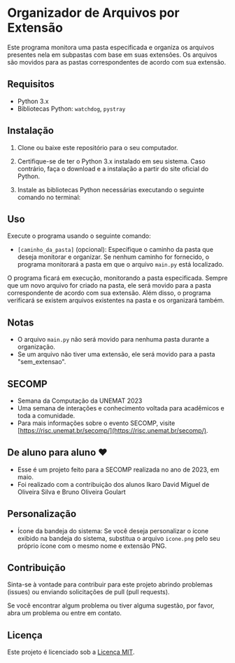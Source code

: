 # Organizador de Arquivos por Extensão

Este programa monitora uma pasta especificada e organiza os arquivos presentes nela em subpastas com base em suas extensões. Os arquivos são movidos para as pastas correspondentes de acordo com sua extensão.

## Requisitos

- Python 3.x
- Bibliotecas Python: `watchdog`, `pystray`

## Instalação

1. Clone ou baixe este repositório para o seu computador.

2. Certifique-se de ter o Python 3.x instalado em seu sistema. Caso contrário, faça o download e a instalação a partir do site oficial do Python.

3. Instale as bibliotecas Python necessárias executando o seguinte comando no terminal:

## Uso

Execute o programa usando o seguinte comando:

- `[caminho_da_pasta]` (opcional): Especifique o caminho da pasta que deseja monitorar e organizar. Se nenhum caminho for fornecido, o programa monitorará a pasta em que o arquivo `main.py` está localizado.

O programa ficará em execução, monitorando a pasta especificada. Sempre que um novo arquivo for criado na pasta, ele será movido para a pasta correspondente de acordo com sua extensão. Além disso, o programa verificará se existem arquivos existentes na pasta e os organizará também.

## Notas

- O arquivo `main.py` não será movido para nenhuma pasta durante a organização.
- Se um arquivo não tiver uma extensão, ele será movido para a pasta "sem_extensao".

## SECOMP

- Semana da Computação da UNEMAT 2023
- Uma semana de interações e conhecimento voltada para acadêmicos e toda a comunidade.
- Para mais informações sobre o evento SECOMP, visite [https://risc.unemat.br/secomp/](https://risc.unemat.br/secomp/).

## De aluno para aluno ❤️

- Esse é um projeto feito para a SECOMP realizada no ano de 2023, em maio.
- Foi realizado com a contribuição dos alunos Ikaro David Miguel de Oliveira Silva e Bruno Oliveira Goulart

## Personalização

- Ícone da bandeja do sistema: Se você deseja personalizar o ícone exibido na bandeja do sistema, substitua o arquivo `icone.png` pelo seu próprio ícone com o mesmo nome e extensão PNG.

## Contribuição

Sinta-se à vontade para contribuir para este projeto abrindo problemas (issues) ou enviando solicitações de pull (pull requests).

Se você encontrar algum problema ou tiver alguma sugestão, por favor, abra um problema ou entre em contato.

## Licença

Este projeto é licenciado sob a [Licença MIT](LICENSE).
